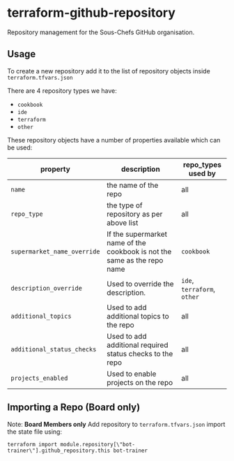 # terraform-github-repository

Repository management for the Sous-Chefs GitHub organisation.

## Usage

To create a new repository add it to the list of repository objects inside `terraform.tfvars.json`

There are 4 repository types we have:

- `cookbook`
- `ide`
- `terraform`
- `other`

These repository objects have a number of properties available which can be used:

| property| description | repo_types used by|
|---|---|---|
| `name` | the name of the repo | all |
| `repo_type` | the type of repository as per above list | all |
| `supermarket_name_override`| If the supermarket name of the cookbook is not the same as the repo name | `cookbook` |
| `description_override` | Used to override the description. | `ide`, `terraform`, `other` |
| `additional_topics` | Used to add additional topics to the repo | all |
| `additional_status_checks` | Used to add additional required status checks to the repo | all |
| `projects_enabled` | Used to enable projects on the repo | all |

## Importing a Repo (Board only)

Note: **Board Members only**
Add repository to `terraform.tfvars.json`
import the state file using:

`terraform import module.repository[\"bot-trainer\"].github_repository.this bot-trainer`
